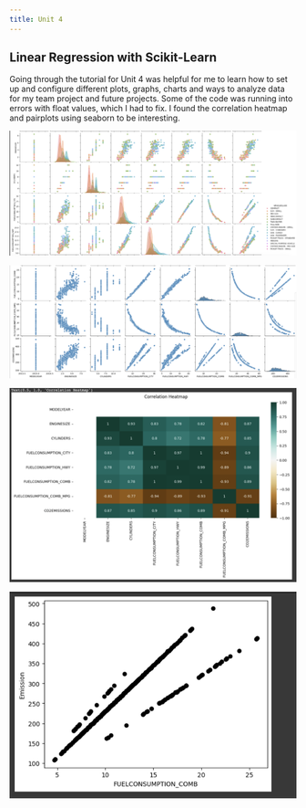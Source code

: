 ```yaml
---
title: Unit 4
---
```

Linear Regression with Scikit-Learn
--

Going through the tutorial for Unit 4 was helpful for me to learn how to set up and configure different plots, graphs, charts and ways to analyze data for my team project and future projects. Some of the code was running into errors with float values, which I had to fix. I found the correlation heatmap and pairplots using seaborn to be interesting. 

![1](https://github.com/inthekhards/inthekhards.github.io/blob/main/docs/Unit4Images/u4i.png?raw=true)

![2](https://github.com/inthekhards/inthekhards.github.io/blob/main/docs/Unit4Images/u4ii.png?raw=true)

![3](https://github.com/inthekhards/inthekhards.github.io/blob/main/docs/Unit4Images/u4iii.png?raw=true)

![4](https://github.com/inthekhards/inthekhards.github.io/blob/main/docs/Unit4Images/u4iv.png?raw=true)

